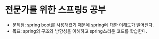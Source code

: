 # 전문가를 위한 스프링5 공부
- 문제점: spring boot를 사용해왔기 때문에 spring에 대한 이해도가 떨어진다.
- 목표: spring의 구조와 방향성을 이해하고 spring스러운 코드를 학습한다.
